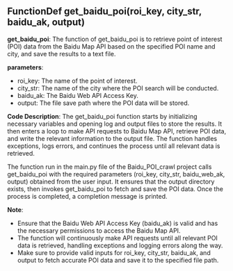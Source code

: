 ## FunctionDef get_baidu_poi(roi_key, city_str, baidu_ak, output)
**get_baidu_poi**: The function of get_baidu_poi is to retrieve point of interest (POI) data from the Baidu Map API based on the specified POI name and city, and save the results to a text file.

**parameters**:
- roi_key: The name of the point of interest.
- city_str: The name of the city where the POI search will be conducted.
- baidu_ak: The Baidu Web API Access Key.
- output: The file save path where the POI data will be stored.

**Code Description**:
The get_baidu_poi function starts by initializing necessary variables and opening log and output files to store the results. It then enters a loop to make API requests to Baidu Map API, retrieve POI data, and write the relevant information to the output file. The function handles exceptions, logs errors, and continues the process until all relevant data is retrieved.

The function run in the main.py file of the Baidu_POI_crawl project calls get_baidu_poi with the required parameters (roi_key, city_str, baidu_web_ak, output) obtained from the user input. It ensures that the output directory exists, then invokes get_baidu_poi to fetch and save the POI data. Once the process is completed, a completion message is printed.

**Note**:
- Ensure that the Baidu Web API Access Key (baidu_ak) is valid and has the necessary permissions to access the Baidu Map API.
- The function will continuously make API requests until all relevant POI data is retrieved, handling exceptions and logging errors along the way.
- Make sure to provide valid inputs for roi_key, city_str, baidu_ak, and output to fetch accurate POI data and save it to the specified file path.
